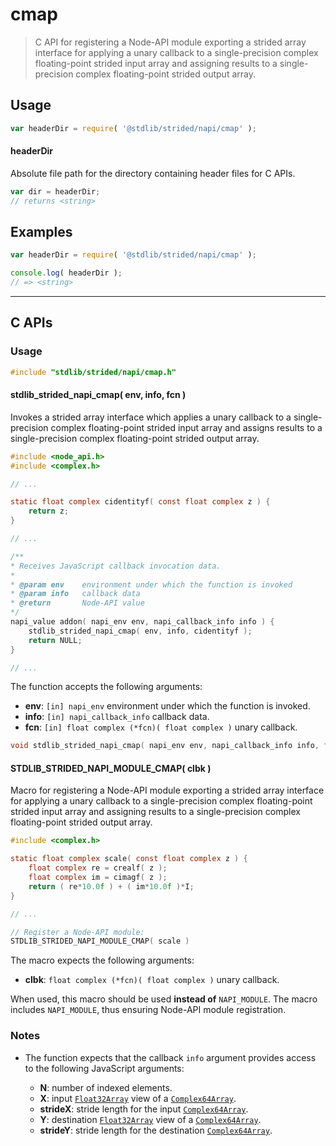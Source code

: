 <!--

@license Apache-2.0

Copyright (c) 2021 The Stdlib Authors.

Licensed under the Apache License, Version 2.0 (the "License");
you may not use this file except in compliance with the License.
You may obtain a copy of the License at

   http://www.apache.org/licenses/LICENSE-2.0

Unless required by applicable law or agreed to in writing, software
distributed under the License is distributed on an "AS IS" BASIS,
WITHOUT WARRANTIES OR CONDITIONS OF ANY KIND, either express or implied.
See the License for the specific language governing permissions and
limitations under the License.

-->

# cmap

> C API for registering a Node-API module exporting a strided array interface for applying a unary callback to a single-precision complex floating-point strided input array and assigning results to a single-precision complex floating-point strided output array.

<!-- Section to include introductory text. Make sure to keep an empty line after the intro `section` element and another before the `/section` close. -->

<section class="intro">

</section>

<!-- /.intro -->

<!-- Package usage documentation. -->

<section class="usage">

## Usage

```javascript
var headerDir = require( '@stdlib/strided/napi/cmap' );
```

#### headerDir

Absolute file path for the directory containing header files for C APIs.

```javascript
var dir = headerDir;
// returns <string>
```

</section>

<!-- /.usage -->

<!-- Package usage notes. Make sure to keep an empty line after the `section` element and another before the `/section` close. -->

<section class="notes">

</section>

<!-- /.notes -->

<!-- Package usage examples. -->

<section class="examples">

## Examples

```javascript
var headerDir = require( '@stdlib/strided/napi/cmap' );

console.log( headerDir );
// => <string>
```

</section>

<!-- /.examples -->

<!-- C interface documentation. -->

* * *

<section class="c">

## C APIs

<!-- Section to include introductory text. Make sure to keep an empty line after the intro `section` element and another before the `/section` close. -->

<section class="intro">

</section>

<!-- /.intro -->

<!-- C usage documentation. -->

<section class="usage">

### Usage

```c
#include "stdlib/strided/napi/cmap.h"
```

#### stdlib_strided_napi_cmap( env, info, fcn )

Invokes a strided array interface which applies a unary callback to a single-precision complex floating-point strided input array and assigns results to a single-precision complex floating-point strided output array.

```c
#include <node_api.h>
#include <complex.h>

// ...

static float complex cidentityf( const float complex z ) {
    return z;
}

// ...

/**
* Receives JavaScript callback invocation data.
*
* @param env    environment under which the function is invoked
* @param info   callback data
* @return       Node-API value
*/
napi_value addon( napi_env env, napi_callback_info info ) {
    stdlib_strided_napi_cmap( env, info, cidentityf );
    return NULL;
}

// ...
```

The function accepts the following arguments:

-   **env**: `[in] napi_env` environment under which the function is invoked.
-   **info**: `[in] napi_callback_info` callback data.
-   **fcn**: `[in] float complex (*fcn)( float complex )` unary callback.

```c
void stdlib_strided_napi_cmap( napi_env env, napi_callback_info info, float complex (*fcn)( float complex ) );
```

#### STDLIB_STRIDED_NAPI_MODULE_CMAP( clbk )

Macro for registering a Node-API module exporting a strided array interface for applying a unary callback to a single-precision complex floating-point strided input array and assigning results to a single-precision complex floating-point strided output array.

```c
#include <complex.h>

static float complex scale( const float complex z ) {
    float complex re = crealf( z );
    float complex im = cimagf( z );
    return ( re*10.0f ) + ( im*10.0f )*I;
}

// ...

// Register a Node-API module:
STDLIB_STRIDED_NAPI_MODULE_CMAP( scale )
```

The macro expects the following arguments:

-   **clbk**: `float complex (*fcn)( float complex )` unary callback.

When used, this macro should be used **instead of** `NAPI_MODULE`. The macro includes `NAPI_MODULE`, thus ensuring Node-API module registration.

</section>

<!-- /.usage -->

<!-- C API usage notes. Make sure to keep an empty line after the `section` element and another before the `/section` close. -->

<section class="notes">

### Notes

-   The function expects that the callback `info` argument provides access to the following JavaScript arguments:

    -   **N**: number of indexed elements.
    -   **X**: input [`Float32Array`][@stdlib/array/float32] view of a [`Complex64Array`][@stdlib/array/complex64].
    -   **strideX**: stride length for the input [`Complex64Array`][@stdlib/array/complex64].
    -   **Y**: destination [`Float32Array`][@stdlib/array/float32] view of a [`Complex64Array`][@stdlib/array/complex64].
    -   **strideY**: stride length for the destination [`Complex64Array`][@stdlib/array/complex64].

</section>

<!-- /.notes -->

<!-- C API usage examples. -->

<section class="examples">

</section>

<!-- /.examples -->

</section>

<!-- /.c -->

<!-- Section to include cited references. If references are included, add a horizontal rule *before* the section. Make sure to keep an empty line after the `section` element and another before the `/section` close. -->

<section class="references">

</section>

<!-- /.references -->

<!-- Section for related `stdlib` packages. Do not manually edit this section, as it is automatically populated. -->

<section class="related">

</section>

<!-- /.related -->

<!-- Section for all links. Make sure to keep an empty line after the `section` element and another before the `/section` close. -->

<section class="links">

[@stdlib/array/complex64]: https://github.com/stdlib-js/array-complex64

[@stdlib/array/float32]: https://github.com/stdlib-js/array-float32

</section>

<!-- /.links -->

